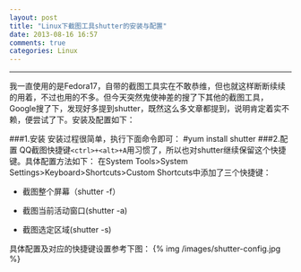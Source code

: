 ```yaml
---
layout: post
title: "Linux下截图工具shutter的安装与配置"
date: 2013-08-16 16:57
comments: true
categories: Linux
---
```

---
我一直使用的是Fedora17，自带的截图工具实在不敢恭维，但也就这样断断续续的用着，不过也用的不多。但今天突然鬼使神差的搜了下其他的截图工具，Google搜了下，发现好多提到shutter，既然这么多文章都提到，说明肯定着实不赖，便尝试了下。安装及配置如下：

###1.安装
安装过程很简单，执行下面命令即可：
	#yum install shutter
###2.配置
QQ截图快捷键`<ctrl>+<alt>+A`用习惯了，所以也对shutter继续保留这个快捷键。具体配置方法如下：
在System Tools>System Settings>Keyboard>Shortcuts>Custom Shortcuts中添加了三个快捷键：

- 截图整个屏幕（shutter -f）

- 截图当前活动窗口(shutter -a)

- 截图选定区域(shutter -s)
	
具体配置及对应的快捷键设置参考下图：
{% img /images/shutter-config.jpg %}
